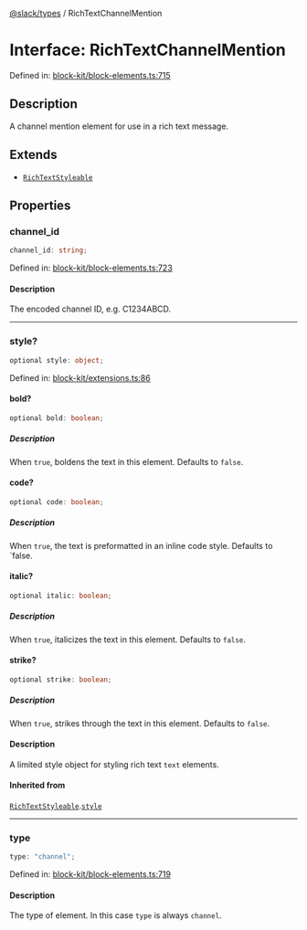 [@slack/types](../index.md) / RichTextChannelMention

# Interface: RichTextChannelMention

Defined in: [block-kit/block-elements.ts:715](https://github.com/slackapi/node-slack-sdk/blob/main/packages/types/src/block-kit/block-elements.ts#L715)

## Description

A channel mention element for use in a rich text message.

## Extends

- [`RichTextStyleable`](RichTextStyleable.md)

## Properties

### channel\_id

```ts
channel_id: string;
```

Defined in: [block-kit/block-elements.ts:723](https://github.com/slackapi/node-slack-sdk/blob/main/packages/types/src/block-kit/block-elements.ts#L723)

#### Description

The encoded channel ID, e.g. C1234ABCD.

***

### style?

```ts
optional style: object;
```

Defined in: [block-kit/extensions.ts:86](https://github.com/slackapi/node-slack-sdk/blob/main/packages/types/src/block-kit/extensions.ts#L86)

#### bold?

```ts
optional bold: boolean;
```

##### Description

When `true`, boldens the text in this element. Defaults to `false`.

#### code?

```ts
optional code: boolean;
```

##### Description

When `true`, the text is preformatted in an inline code style. Defaults to `false.

#### italic?

```ts
optional italic: boolean;
```

##### Description

When `true`, italicizes the text in this element. Defaults to `false`.

#### strike?

```ts
optional strike: boolean;
```

##### Description

When `true`, strikes through the text in this element. Defaults to `false`.

#### Description

A limited style object for styling rich text `text` elements.

#### Inherited from

[`RichTextStyleable`](RichTextStyleable.md).[`style`](RichTextStyleable.md#style)

***

### type

```ts
type: "channel";
```

Defined in: [block-kit/block-elements.ts:719](https://github.com/slackapi/node-slack-sdk/blob/main/packages/types/src/block-kit/block-elements.ts#L719)

#### Description

The type of element. In this case `type` is always `channel`.
